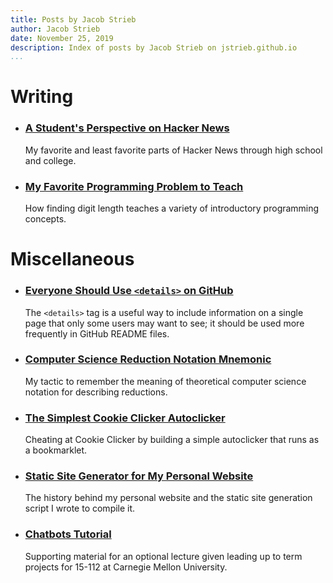 ```yaml
---
title: Posts by Jacob Strieb
author: Jacob Strieb
date: November 25, 2019
description: Index of posts by Jacob Strieb on jstrieb.github.io
...
```


# Writing

- ### [A Student's Perspective on Hacker News](/posts/hn-thoughts/)

    My favorite and least favorite parts of Hacker News through high school and
    college.


- ### [My Favorite Programming Problem to Teach](/posts/digit-length/)

    How finding digit length teaches a variety of introductory programming
    concepts.


# Miscellaneous

- ### [Everyone Should Use `<details>` on GitHub](/posts/github-details)

    The `<details>` tag is a useful way to include information on a single page
    that only some users may want to see; it should be used more frequently in
    GitHub README files.

- ### [Computer Science Reduction Notation Mnemonic](/posts/reduction-notation/)

    My tactic to remember the meaning of theoretical computer science notation
    for describing reductions.


- ### [The Simplest Cookie Clicker Autoclicker](/posts/auto-cookie/)

    Cheating at Cookie Clicker by building a simple autoclicker that runs as a
    bookmarklet.


- ### [Static Site Generator for My Personal Website](/projects/personal-site/)

    The history behind my personal website and the static site generation
    script I wrote to compile it.


- ### [Chatbots Tutorial](/posts/chatbots/)

    Supporting material for an optional lecture given leading up to term
    projects for 15-112 at Carnegie Mellon University.

